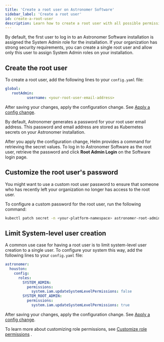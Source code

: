 ```yaml
---
title: 'Create a root user on Astronomer Software'
sidebar_label: 'Create a root user'
id: create-a-root-user
description: Learn how to create a root user with all possible permissions on Astronomer Software. 
---
```


By default, the first user to log in to an Astronomer Software installation is assigned the System Admin role for the installation. If your organization has strong security requirements, you can create a single root user and allow only this user to assign System Admin roles on your installation. 

## Create the root user 

To create a root user, add the following lines to your `config.yaml` file:

```yaml
global:
   rootAdmin:
          username: <your-root-user-email-address>
```

After saving your changes, apply the configuration change. See [Apply a config change](apply-platform-config.md).

By default, Astronomer generates a password for your root user email address. This password and email address are stored as Kubernetes secrets on your Astronomer installation. 

After you apply the configuration change, Helm provides a command for retrieving the secret values. To log in to Astronomer Software as the root user, retrieve the password and click **Root Admin Login** on the Software login page.

## Customize the root user's password

You might want to use a custom root user password to ensure that someone who has recently left your organization no longer has access to the root user. 

To configure a custom password for the root user, run the following command: 

```sh
kubectl patch secret -n <your-platform-namespace> astronomer-root-admin-credentials --type=json -p='[{ "op" : "replace" , "path" : "/data/password" , "value" : "'$(echo -n "<your-new-password>" | base64)'"}]' && kubectl create job --from=cronjob/<your-release-name>-update-root-admin-password-cronjob manual3 -n <your-platform-namespace>
```

## Limit System-level user creation

A common use case for having a root user is to limit system-level user creation to a single user. To configure your system this way, add the following lines to your `config.yaml` file:

```yaml
astronomer:
  houston:
    config:
      roles:
        SYSTEM_ADMIN:
          permissions:
            system.iam.updateSystemLevelPermissions: false
        SYSTEM_ROOT_ADMIN:
          permissions:
            system.iam.updateSystemLevelPermissions: true
```

After saving your changes, apply the configuration change. See [Apply a config change](apply-platform-config.md).

To learn more about customizing role permissions, see [Customize role permissions](manage-platform-users.md#customize-role-permissions) .

